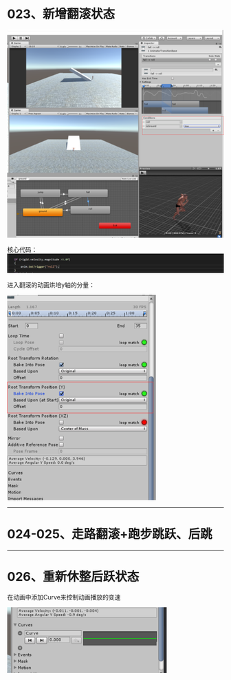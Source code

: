 # 023、新增翻滚状态

<img src=".assets/image-20230403192917429.png" alt="image-20230403192917429" style="zoom:50%;" />

核心代码：![image-20230403193215738](.assets/image-20230403193215738.png)

进入翻滚的动画烘培y轴的分量：

<img src=".assets/image-20230403193709418.png" alt="image-20230403193709418" style="zoom:67%;" />

---

# 024-025、走路翻滚+跑步跳跃、后跳

---

# 026、重新休整后跃状态

在动画中添加Curve来控制动画播放的变速

<img src=".assets/image-20230403214626076.png" alt="image-20230403214626076" style="zoom:67%;" />